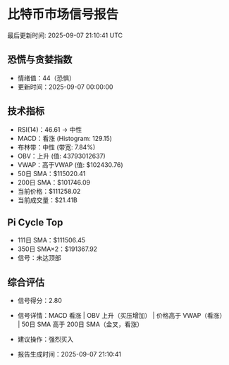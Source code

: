 # 比特币市场信号报告

最后更新时间: 2025-09-07 21:10:41 UTC

## 恐慌与贪婪指数
- 情绪值：44（恐惧）
- 更新时间：2025-09-07 00:00:00

## 技术指标
- RSI(14)：46.61 → 中性
- MACD：看涨 (Histogram: 129.15)
- 布林带：中性 (带宽: 7.84%)
- OBV：上升 (值: 43793012637)
- VWAP：高于VWAP (值: $102430.76)
- 50日 SMA：$115020.41
- 200日 SMA：$101746.09
- 当前价格：$111258.02
- 当前成交量：$21.41B

## Pi Cycle Top
- 111日 SMA：$111506.45
- 350日 SMA×2：$191367.92
- 信号：未达顶部

## 综合评估
- 信号得分：2.80
- 信号详情：MACD 看涨 | OBV 上升（买压增加） | 价格高于 VWAP（看涨） | 50日 SMA 高于 200日 SMA（金叉，看涨）
- 建议操作：强烈买入

- 报告生成时间：2025-09-07 21:10:41